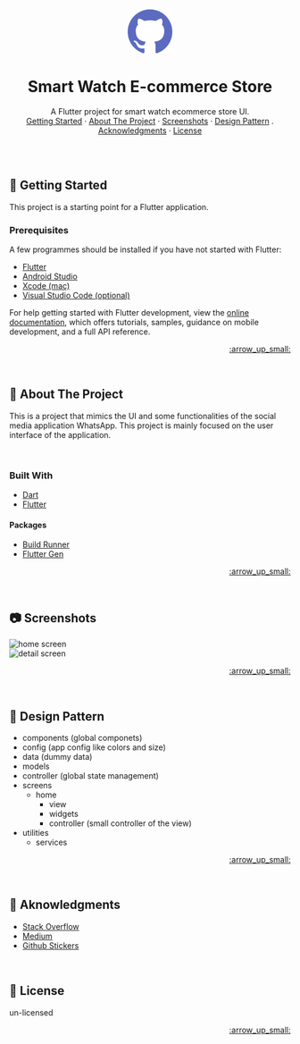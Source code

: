 <div id="top"></div>

<br /><br />

<div align="center">
  <a href="">
    <img src="screenshots/github.png" alt="Logo" width="80" height="80">
  </a>

  # Smart Watch E-commerce Store
  
  <p align="center">
    A Flutter project for smart watch ecommerce store UI.
    <br />
    <a href="#getting_started">Getting Started</a>
    ·
    <a href="#about_project">About The Project</a>
    ·
    <a href="#screenshots">Screenshots</a>
    ·
    <a href="#design_pattern">Design Pattern</a>
    .
    <a href="#acknowledgments">Acknowledgments</a>
    ·
    <a href="#license">License</a>
  </p>
</div>
<br />


<br />
<!-- GETTING STARTED -->
<div id="getting_started"></div>

## :rocket: Getting Started

This project is a starting point for a Flutter application.

### Prerequisites

A few programmes should be installed if you have not started with Flutter:

- [Flutter](https://docs.flutter.dev/get-started/install)
- [Android Studio](https://developer.android.com/studio)
- [Xcode (mac)](https://developer.apple.com/xcode/resources/)
- [Visual Studio Code (optional)](https://code.visualstudio.com/Download)

For help getting started with Flutter development, view the
[online documentation](https://docs.flutter.dev/), which offers tutorials,
samples, guidance on mobile development, and a full API reference.

<p align="right"><a href="#top"> :arrow_up_small: </a></p>

<br />
<!-- ABOUT THE PROJECT -->
<div id="about_project"></div>

## :blue_book: About The Project

This is a project that mimics the UI and some functionalities of the social media application WhatsApp. This project is mainly focused on the user interface of the application.

<br />

### Built With

- [Dart](https://dart.dev/guides)
- [Flutter](https://docs.flutter.dev/get-started/codelab)

#### Packages

- [Build Runner](https://pub.dev/packages/build_runner)
- [Flutter Gen](https://pub.dev/packages/flutter_gen)


<p align="right"><a href="#top"> :arrow_up_small: </a></p>

<br />
<!-- SCREENSHOTS -->
<div id="screenshots"></div>

## :camera: Screenshots

<div style="display:grid">
    <img style="width: 150px" src="screenshots/home.jpg" alt="home screen" title="home screen">
    <img style="width: 150px" src="screenshots/detail.jpg" alt="detail screen" title="detail screen">
</div>

<p align="right"><a href="#top"> :arrow_up_small: </a></p>

<br />
<!-- DESIGN PATTERN -->
<div id="design_pattern"></div>

## :open_file_folder: Design Pattern

- components (global componets)
- config (app config like colors and size)
- data (dummy data)
- models
- controller (global state management)
- screens
  - home
    - view
    - widgets
    - controller (small controller of the view)
- utilities
  - services

<p align="right"><a href="#top"> :arrow_up_small: </a></p>



<br />
<!-- ACKNOWLEDGMENTS -->
<div id="acknowledgments"></div>

## :smiling_face_with_three_hearts: Aknowledgments

- [Stack Overflow](https://stackoverflow.com/)
- [Medium](https://medium.com/)
- [Github Stickers](https://github.com/ikatyang/emoji-cheat-sheet/blob/master/README.md)



<br />
<!-- LICENSE -->
<div id="license"></div>

## :page_with_curl: License

un-licensed

<p align="right"><a href="#top"> :arrow_up_small: </a></p>